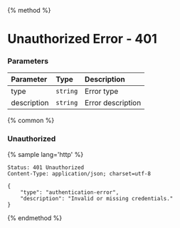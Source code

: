 {% method %}
# Unauthorized Error - 401

### Parameters
| Parameter   | Type     | Description             |
|:------------|:---------|:------------------------|
| type        | `string` | Error type              |
| description | `string` | Error description       |

{% common %}

### Unauthorized
{% sample lang='http' %}


```http
Status: 401 Unauthorized
Content-Type: application/json; charset=utf-8

{
    "type": "authentication-error",
    "description": "Invalid or missing credentials."
}
```

{% endmethod %}
